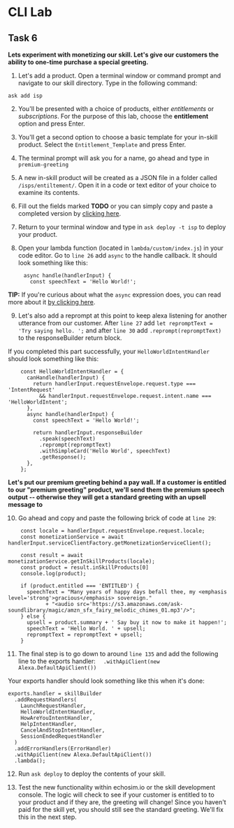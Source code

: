 # CLI Lab
## Task 6

  **Lets experiment with monetizing our skill. Let's give our customers the ability to one-time purchase a special greeting.**

1. Let's add a product. Open a terminal window or command prompt and navigate to our skill directory. Type in the following command:  
  
  ```
ask add isp
```
  
2.  You'll be presented with a choice of products, either *entitlements* or *subscriptions*. For the purpose of this lab, choose the **entitlement** option and press Enter.

3. You'll get a second option to choose a basic template for your in-skill product. Select the `Entitlement_Template` and press Enter.

4. The terminal prompt will ask you for a name, go ahead and type in `premium-greeting`

5.  A new in-skill product will be created as a JSON file in a folder called `/isps/entiltement/`. Open it in a code or text editor of your choice to examine its contents.

6. Fill out the fields marked **TODO** or you can simply copy and paste a completed version by [clicking here](https://github.com/alexa/alexa-cookbook/edit/master/labs/CLI/assets/premium-greetings.json).  

7. Return to your terminal window and type in `ask deploy -t isp` to deploy your product.

8. Open your lambda function (located in `lambda/custom/index.js`) in your code editor. Go to `line 26` add `async` to the handle callback. It should look something like this:   

```
     async handle(handlerInput) {
       const speechText = 'Hello World!';
```

**TIP:** If you're curious about what the `async` expression does, you can read more about it [by clicking here](https://developer.mozilla.org/en-US/docs/Web/JavaScript/Reference/Statements/async_function).

9. Let's also add a reprompt at this point to keep alexa listening for another utterance from our customer. After `line 27` add `let repromptText = 'Try saying hello. ';` and after `line 30` add `.reprompt(repromptText)` to the responseBuilder return block. 

If you completed this part successfully, your `HelloWorldIntentHandler` should look something like this:

```
	const HelloWorldIntentHandler = {
	  canHandle(handlerInput) {
	    return handlerInput.requestEnvelope.request.type === 'IntentRequest'
	      && handlerInput.requestEnvelope.request.intent.name === 'HelloWorldIntent';
	  },
	  async handle(handlerInput) {
	    const speechText = 'Hello World!';
	
	    return handlerInput.responseBuilder
	      .speak(speechText)
	      .reprompt(repromptText)
	      .withSimpleCard('Hello World', speechText)
	      .getResponse();
	  },
	};
```

**Let's put our premium greeting behind a pay wall. If a customer is entitled to our "premium greeting" product, we'll send them the premium speech output -- otherwise they will get a standard greeting with an upsell message to**
	
10. Go ahead and copy and paste the following brick of code at `line 29`:

```
    const locale = handlerInput.requestEnvelope.request.locale;
    const monetizationService = await handlerInput.serviceClientFactory.getMonetizationServiceClient();
  
    const result = await monetizationService.getInSkillProducts(locale);
    const product = result.inSkillProducts[0]
    console.log(product);

    if (product.entitled === 'ENTITLED') {
      speechText = "Many years of happy days befall thee, my <emphasis level='strong'>gracious</emphasis> sovereign." 
      		+ "<audio src='https://s3.amazonaws.com/ask-soundlibrary/magic/amzn_sfx_fairy_melodic_chimes_01.mp3'/>";
    } else {
      upsell = product.summary + ' Say buy it now to make it happen!';
      speechText = 'Hello World. ' + upsell;
      repromptText = repromptText + upsell;
    }
```
	
11. The final step is to go down to around `line 135` and add the following line to the exports handler:
`  .withApiClient(new Alexa.DefaultApiClient())`

Your exports handler should look something like this when it's done:
```
exports.handler = skillBuilder
  .addRequestHandlers(
    LaunchRequestHandler,
    HelloWorldIntentHandler,
    HowAreYouIntentHandler,
    HelpIntentHandler,
    CancelAndStopIntentHandler,
    SessionEndedRequestHandler
  )
  .addErrorHandlers(ErrorHandler)
  .withApiClient(new Alexa.DefaultApiClient())
  .lambda();
```

12. Run `ask deploy` to deploy the contents of your skill. 

13. Test the new functionality within echosim.io or the skill development console. The logic will check to see if your customer is entitled to to your product and if they are, the greeting will change! Since you haven't paid for the skill yet, you should still see the standard greeting. We'll fix this in the next step.
